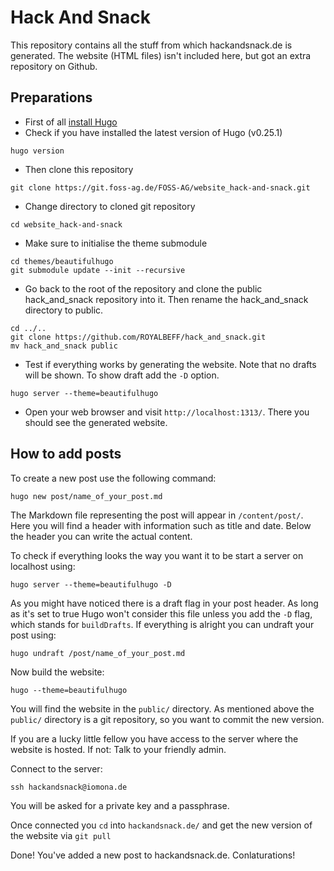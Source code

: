 # Hack And Snack
This repository contains all the stuff from which hackandsnack.de is generated. The website (HTML files) isn't included here, but got an extra repository on Github.

## Preparations
- First of all [install Hugo](https://gohugo.io/overview/installing/)
- Check if you have installed the latest version of Hugo (v0.25.1)
```
hugo version
```

- Then clone this repository
```
git clone https://git.foss-ag.de/FOSS-AG/website_hack-and-snack.git
```

- Change directory to cloned git repository
```
cd website_hack-and-snack
```

- Make sure to initialise the theme submodule
```
cd themes/beautifulhugo
git submodule update --init --recursive
```
- Go back to the root of the repository and clone the public hack_and_snack repository into it. Then rename the hack_and_snack directory to public.
```
cd ../..
git clone https://github.com/ROYALBEFF/hack_and_snack.git
mv hack_and_snack public
```

- Test if everything works by generating the website. Note that no drafts will be shown. To
show draft add the `-D` option.
```
hugo server --theme=beautifulhugo
```

- Open your web browser and visit `http://localhost:1313/`. There you should see the generated website.

## How to add posts
To create a new post use the following command:
```
hugo new post/name_of_your_post.md
```
The Markdown file representing the post will appear in `/content/post/`. Here you will find a header with information such as title and date. Below the header you can write the actual content.

To check if everything looks the way you want it to be start a server on localhost using:

```
hugo server --theme=beautifulhugo -D
```

As you might have noticed there is a draft flag in your post header. As long as it's set to true Hugo won't consider this file unless you add the `-D` flag, which stands for `buildDrafts`. If everything is alright you can undraft your post using:

```
hugo undraft /post/name_of_your_post.md
```

Now build the website:

```
hugo --theme=beautifulhugo
```

You will find the website in the `public/` directory. As mentioned above the `public/` directory is a git repository, so you want to commit the new version.

If you are a lucky little fellow you have access to the server where the website is hosted. If not: Talk to your friendly admin.

Connect to the server:

```
ssh hackandsnack@iomona.de
```
You will be asked for a private key and a passphrase.

Once connected you `cd` into `hackandsnack.de/` and get the new version of the website via `git pull`

Done! You've added a new post to hackandsnack.de. Conlaturations!
